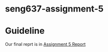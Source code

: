 # seng637-assignment-5

# Guideline
Our final reprt is in [Assignment 5 Report](./Assignment5-Team6.md)
